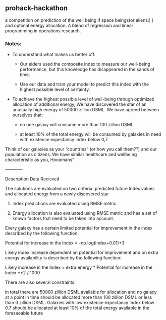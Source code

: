 ## prohack-hackathon
a competition on prediction of the well being if space beings(or aliens:) ) and optimal energy allocation. A blend of regression and linear programming in operations research.


### Notes:
* To understand what makes us better off:

  * Our elders used the composite index to measure our well-being performance, but this knowledge has disappeared in the sands of time.

  * Use our data and train your model to predict this index with the highest possible level of certainty.


* To achieve the highest possible level of well-being through optimized allocation of additional energy, We have discovered the star of an unusually high energy of 50000 zillion DSML.
We have agreed between ourselves that:

  * no one galaxy will consume more than 100 zillion DSML 

  * at least 10% of the total energy will be consumed by galaxies in need with existence expectancy index below 0,7.

Think of our galaxies as your “countries” (or how you call them??) and our population as citizens. We have similar healthcare and wellbeing characteristic as you, Hooomans”


————

Description Data Recieved

The solutions are evaluated on two criteria: predicted future Index values and allocated energy from a newly discovered star

1) Index predictions are evaluated using RMSE metric

2) Energy allocation is also evaluated using RMSE metric and has a set of known factors that need to be taken into account.

Every galaxy has a certain limited potential for improvement in the index described by the following function:

Potential for increase in the Index = -np.log(Index+0.01)+3

Likely index increase dependent on potential for improvement and on extra energy availability is described by the following function:

Likely increase in the Index = extra energy * Potential for increase in the Index **2 / 1000

There are also several constraints:

in total there are 50000 zillion DSML available for allocation and no galaxy at a point in time should be allocated more than 100 zillion DSML or less than 0 zillion DSML. Galaxies with low existence expectancy index below 0.7 should be allocated at least 10% of the total energy available in the foreseeable future

